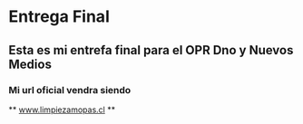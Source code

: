 # Entrega Final
## Esta es mi entrefa final para el OPR Dno y Nuevos Medios ##
### Mi url oficial vendra siendo ###
** www.limpiezamopas.cl **


